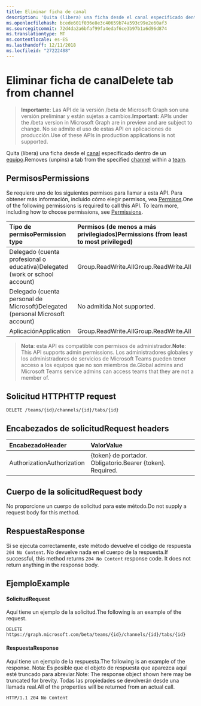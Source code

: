 ```yaml
---
title: Eliminar ficha de canal
description: 'Quita (libera) una ficha desde el canal especificado dentro de un equipo. '
ms.openlocfilehash: bcede601f036e8e3c40659b74a593c99e2e60af3
ms.sourcegitcommit: 72d4da2a6bfaf99fa4edaf6ce3b97b1a6d96d874
ms.translationtype: MT
ms.contentlocale: es-ES
ms.lasthandoff: 12/11/2018
ms.locfileid: "27222488"
---
```

# <a name="delete-tab-from-channel"></a><span data-ttu-id="972bf-103">Eliminar ficha de canal</span><span class="sxs-lookup"><span data-stu-id="972bf-103">Delete tab from channel</span></span>

> <span data-ttu-id="972bf-104">**Importante:** Las API de la versión /beta de Microsoft Graph son una versión preliminar y están sujetas a cambios.</span><span class="sxs-lookup"><span data-stu-id="972bf-104">**Important:** APIs under the /beta version in Microsoft Graph are in preview and are subject to change.</span></span> <span data-ttu-id="972bf-105">No se admite el uso de estas API en aplicaciones de producción.</span><span class="sxs-lookup"><span data-stu-id="972bf-105">Use of these APIs in production applications is not supported.</span></span>

<span data-ttu-id="972bf-106">Quita (libera) una ficha desde el [canal](../resources/channel.md) especificado dentro de un [equipo](../resources/team.md).</span><span class="sxs-lookup"><span data-stu-id="972bf-106">Removes (unpins) a tab from the specified [channel](../resources/channel.md) within a [team](../resources/team.md).</span></span> 

## <a name="permissions"></a><span data-ttu-id="972bf-107">Permisos</span><span class="sxs-lookup"><span data-stu-id="972bf-107">Permissions</span></span>
<span data-ttu-id="972bf-p102">Se requiere uno de los siguientes permisos para llamar a esta API. Para obtener más información, incluido cómo elegir permisos, vea [Permisos](/graph/permissions-reference).</span><span class="sxs-lookup"><span data-stu-id="972bf-p102">One of the following permissions is required to call this API. To learn more, including how to choose permissions, see [Permissions](/graph/permissions-reference).</span></span>

|<span data-ttu-id="972bf-110">Tipo de permiso</span><span class="sxs-lookup"><span data-stu-id="972bf-110">Permission type</span></span>      | <span data-ttu-id="972bf-111">Permisos (de menos a más privilegiados)</span><span class="sxs-lookup"><span data-stu-id="972bf-111">Permissions (from least to most privileged)</span></span>              |
|:--------------------|:---------------------------------------------------------|
|<span data-ttu-id="972bf-112">Delegado (cuenta profesional o educativa)</span><span class="sxs-lookup"><span data-stu-id="972bf-112">Delegated (work or school account)</span></span> | <span data-ttu-id="972bf-113">Group.ReadWrite.All</span><span class="sxs-lookup"><span data-stu-id="972bf-113">Group.ReadWrite.All</span></span>    |
|<span data-ttu-id="972bf-114">Delegado (cuenta personal de Microsoft)</span><span class="sxs-lookup"><span data-stu-id="972bf-114">Delegated (personal Microsoft account)</span></span> | <span data-ttu-id="972bf-115">No admitida.</span><span class="sxs-lookup"><span data-stu-id="972bf-115">Not supported.</span></span>    |
|<span data-ttu-id="972bf-116">Aplicación</span><span class="sxs-lookup"><span data-stu-id="972bf-116">Application</span></span> | <span data-ttu-id="972bf-117">Group.ReadWrite.All</span><span class="sxs-lookup"><span data-stu-id="972bf-117">Group.ReadWrite.All</span></span> |

> <span data-ttu-id="972bf-118">**Nota**: esta API es compatible con permisos de administrador.</span><span class="sxs-lookup"><span data-stu-id="972bf-118">**Note**: This API supports admin permissions.</span></span> <span data-ttu-id="972bf-119">Los administradores globales y los administradores de servicios de Microsoft Teams pueden tener acceso a los equipos que no son miembros de.</span><span class="sxs-lookup"><span data-stu-id="972bf-119">Global admins and Microsoft Teams service admins can access teams that they are not a member of.</span></span>

## <a name="http-request"></a><span data-ttu-id="972bf-120">Solicitud HTTP</span><span class="sxs-lookup"><span data-stu-id="972bf-120">HTTP request</span></span>
<!-- { "blockType": "ignored" } -->
```http
DELETE /teams/{id}/channels/{id}/tabs/{id}
```

## <a name="request-headers"></a><span data-ttu-id="972bf-121">Encabezados de solicitud</span><span class="sxs-lookup"><span data-stu-id="972bf-121">Request headers</span></span>
| <span data-ttu-id="972bf-122">Encabezado</span><span class="sxs-lookup"><span data-stu-id="972bf-122">Header</span></span>       | <span data-ttu-id="972bf-123">Valor</span><span class="sxs-lookup"><span data-stu-id="972bf-123">Value</span></span> |
|:---------------|:--------|
| <span data-ttu-id="972bf-124">Authorization</span><span class="sxs-lookup"><span data-stu-id="972bf-124">Authorization</span></span>  | <span data-ttu-id="972bf-p104">{token} de portador. Obligatorio.</span><span class="sxs-lookup"><span data-stu-id="972bf-p104">Bearer {token}. Required.</span></span>  |

## <a name="request-body"></a><span data-ttu-id="972bf-127">Cuerpo de la solicitud</span><span class="sxs-lookup"><span data-stu-id="972bf-127">Request body</span></span>
<span data-ttu-id="972bf-128">No proporcione un cuerpo de solicitud para este método.</span><span class="sxs-lookup"><span data-stu-id="972bf-128">Do not supply a request body for this method.</span></span>

## <a name="response"></a><span data-ttu-id="972bf-129">Respuesta</span><span class="sxs-lookup"><span data-stu-id="972bf-129">Response</span></span>

<span data-ttu-id="972bf-p105">Si se ejecuta correctamente, este método devuelve el código de respuesta `204 No Content`. No devuelve nada en el cuerpo de la respuesta.</span><span class="sxs-lookup"><span data-stu-id="972bf-p105">If successful, this method returns `204 No Content` response code. It does not return anything in the response body.</span></span>

## <a name="example"></a><span data-ttu-id="972bf-132">Ejemplo</span><span class="sxs-lookup"><span data-stu-id="972bf-132">Example</span></span>
#### <a name="request"></a><span data-ttu-id="972bf-133">Solicitud</span><span class="sxs-lookup"><span data-stu-id="972bf-133">Request</span></span>
<span data-ttu-id="972bf-134">Aquí tiene un ejemplo de la solicitud.</span><span class="sxs-lookup"><span data-stu-id="972bf-134">The following is an example of the request.</span></span>
<!-- {
  "blockType": "ignored",
  "name": "get_team"
}-->
```http
DELETE https://graph.microsoft.com/beta/teams/{id}/channels/{id}/tabs/{id}
```
#### <a name="response"></a><span data-ttu-id="972bf-135">Respuesta</span><span class="sxs-lookup"><span data-stu-id="972bf-135">Response</span></span>
<span data-ttu-id="972bf-136">Aquí tiene un ejemplo de la respuesta.</span><span class="sxs-lookup"><span data-stu-id="972bf-136">The following is an example of the response.</span></span> <span data-ttu-id="972bf-137">Nota: Es posible que el objeto de respuesta que aparezca aquí esté truncado para abreviar.</span><span class="sxs-lookup"><span data-stu-id="972bf-137">Note: The response object shown here may be truncated for brevity.</span></span> <span data-ttu-id="972bf-138">Todas las propiedades se devolverán desde una llamada real.</span><span class="sxs-lookup"><span data-stu-id="972bf-138">All of the properties will be returned from an actual call.</span></span>
```http
HTTP/1.1 204 No Content
```

<!-- uuid: 8fcb5dbc-d5aa-4681-8e31-b001d5168d79
2015-10-25 14:57:30 UTC -->
<!-- {
  "type": "#page.annotation",
  "description": "Delete tab from channel",
  "keywords": "",
  "section": "documentation",
  "tocPath": ""
}-->

